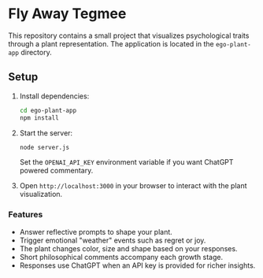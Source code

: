 # Fly Away Tegmee

This repository contains a small project that visualizes psychological traits through a plant representation. The application is located in the `ego-plant-app` directory.

## Setup

1. Install dependencies:
   ```bash
   cd ego-plant-app
   npm install
   ```

2. Start the server:
   ```bash
   node server.js
   ```

   Set the `OPENAI_API_KEY` environment variable if you want ChatGPT powered
   commentary.

3. Open `http://localhost:3000` in your browser to interact with the plant visualization.

### Features
- Answer reflective prompts to shape your plant.
- Trigger emotional "weather" events such as regret or joy.
- The plant changes color, size and shape based on your responses.
- Short philosophical comments accompany each growth stage.
- Responses use ChatGPT when an API key is provided for richer insights.

